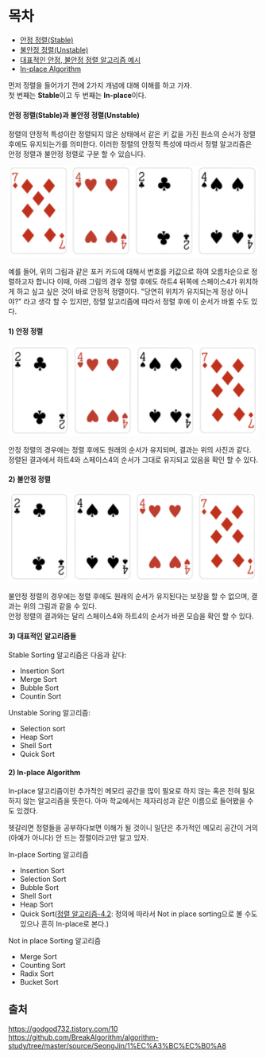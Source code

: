  # 목차
- [안정 정렬(Stable)](#1-안정-정렬stable) <br>
- [불안정 정렬(Unstable)](#2-불안정-정렬unstable)
- [대표적인 안정, 불안정 정렬 알고리즘 예시](#3-정렬-알고리즘-분류classify)
- [In-place Algorithm](#3-in-place-algorithm)

먼저 정렬을 들어가기 전에 2가지 개념에 대해 이해를 하고 가자. <br>
첫 번째는 **Stable**이고 두 번째는 **In-place**이다.

#### 안정 정렬(Stable)과 불안정 정렬(Unstable)

정렬의 안정적 특성이란 정렬되지 않은 상태에서 같은 키 값을 가진 원소의 순서가 정렬 후에도 유지되는가를 의미한다.
이러한 정렬의 안정적 특성에 따라서 정렬 알고리즘은 안정 정렬과 불안정 정렬로 구분 할 수 있습니다.

![img load fail](../images/pokercard.png)

예를 들어, 위의 그림과 같은 포커 카드에 대해서 번호를 키값으로 하여 오름차순으로 정렬하고자 합니다
이때, 아래 그림의 경우 정렬 후에도 하트4 뒤쪽에 스페이스4가 위치하게 하고 싶고 싶은 것이 바로 안정적 정렬이다.
"당연히 위치가 유지되는게 정상 아니야?" 라고 생각 할 수 있지만, 정렬 알고리즘에 따라서 정렬 후에 이 순서가 바뀔 수도 있다.

#### <a id="stable"></a>

#### 1) 안정 정렬 <br>
![img load fail](../images/pokercardstable.png)

안정 정렬의 경우에는 정렬 후에도 원래의 순서가 유지되며, 결과는 위의 사진과 같다.<br>
정렬된 결과에서 하트4와 스페이스4의 순서가 그대로 유지되고 있음을 확인 할 수 있다.<br>

#### <a id="unstable"></a>

#### 2) 불안정 정렬 <br>
![img load fail](../images/pokercardunstable.png)

불안정 정렬의 경우에는 정렬 후에도 원래의 순서가 유지된다는 보장을 할 수 없으며, 결과는 위의 그림과 같을 수 있다.<br>
안정 정렬의 결과와는 달리 스페이스4와 하트4의 순서가 바뀐 모습을 확인 할 수 있다.<br>

#### <a id="classify"></a>

#### 3) 대표적인 알고리즘들<br>
Stable Sorting 알고리즘은 다음과 같다:

- Insertion Sort
- Merge Sort
- Bubble Sort
- Countin Sort

Unstable Soring 알고리즘:

- Selection sort
- Heap Sort
- Shell Sort
- Quick Sort

#### <a id="inplace"></a>

#### 2) In-place Algorithm

In-place 알고리즘이란 추가적인 메모리 공간을 많이 필요로 하지 않는 혹은 전혀 필요하지 않는 알고리즘을 뜻한다. 아마 학교에서는 제자리성과 같은 이름으로 들어봤을 수도 있겠다.<br>

헷갈리면 정렬들을 공부하다보면 이해가 될 것이니 일단은 추가적인 메모리 공간이 거의(아예가 아니다) 안 드는 정렬이라고만 알고 있자.

In-place Sorting 알고리즘

- Insertion Sort
- Selection Sort
- Bubble Sort
- Shell Sort
- Heap Sort
- Quick Sort([정렬 알고리즘-4.2](https://ko.wikipedia.org/wiki/%EC%A0%95%EB%A0%AC_%EC%95%8C%EA%B3%A0%EB%A6%AC%EC%A6%98): 정의에 따라서 Not in place sorting으로 볼 수도 있으나 흔히 In-place로 본다.)

Not in place Sorting 알고리즘

- Merge Sort
- Counting Sort
- Radix Sort
- Bucket Sort


## 출처 
https://godgod732.tistory.com/10 <br>
https://github.com/BreakAlgorithm/algorithm-study/tree/master/source/SeongJin/1%EC%A3%BC%EC%B0%A8 <br>

